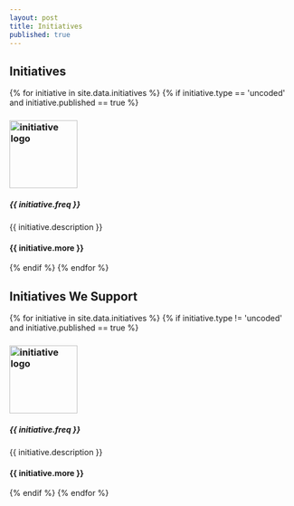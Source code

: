 ```yaml
---
layout: post
title: Initiatives
published: true
---
```


<!-- {{ page.title }} Section -->
<section id="initiatives" class="content-section text-center">
  <div id="map"></div>

<h2>Initiatives</h2>
<div class="events">
  {% for initiative in site.data.initiatives %}
  {% if initiative.type == 'uncoded' and initiative.published == true %}
    <div class="event">
      <h3><a href="{{ initiative.url }}" alt="link to initiative"><img src='{{ initiative.logo }}' alt='initiative logo' style="width:120px"></a></h3>
      <h5>{{ initiative.freq }}</h5>
      <p class="description">{{ initiative.description }}<br/>
      </p>
      <h4>{{ initiative.more }}</h4>
    </div>
  {% endif %}
  {% endfor %}
</div>

<h2>Initiatives We Support</h2>
<div class="events">
  {% for initiative in site.data.initiatives %}
  {% if initiative.type != 'uncoded' and initiative.published == true %}
    <div class="event">
      <h3><a href="{{ initiative.url }}" alt="link to initiative"><img src='{{ initiative.logo }}' alt='initiative logo' style="width:120px"></a></h3>
      <h5>{{ initiative.freq }}</h5>
      <p class="description">{{ initiative.description }}<br/>
      </p>
      <h4>{{ initiative.more }}</h4>
    </div>
  {% endif %}
  {% endfor %}
</div>

</section>
